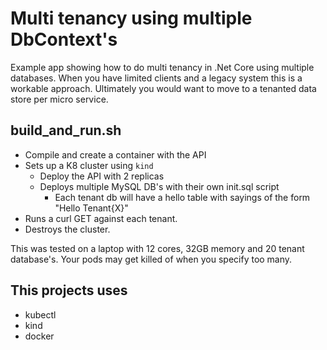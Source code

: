 # Multi tenancy using multiple DbContext's

Example app showing how to do multi tenancy in .Net Core using multiple databases. 
When you have limited clients and a legacy system this is a workable approach.
Ultimately you would want to move to a tenanted data store per micro service.

## build_and_run.sh
* Compile and create a container with the API
* Sets up a K8 cluster using `kind`
  * Deploy the API with 2 replicas
  * Deploys multiple MySQL DB's with their own init.sql script 
    * Each tenant db will have a hello table with sayings of the form "Hello Tenant{X}"
* Runs a curl GET against each tenant.
* Destroys the cluster.

This was tested on a laptop with 12 cores, 32GB memory and 20 tenant database's. 
Your pods may get killed of when you specify too many.

## This projects uses
* kubectl
* kind
* docker




